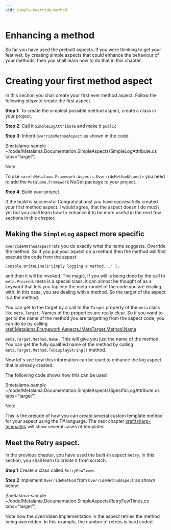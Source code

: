 ```yaml
---
uid: simple-override-method
---
```


# Enhancing a method 


So far you have used the prebuilt aspects. If you were thinking to get your feet wet, by creating simple aspects that could enhance the behaviour of your methods, then you shall learn how to do that in this chapter. 

# Creating your first method aspect 
In this section you shall create your first ever method aspect. Follow the following steps 
to create the first aspect. 


**Step 1**: To create the simplest possible method aspect, create a class in your project.

**Step 2**: Call it `SimpleLogAttribute` and make it `public`

**Step 3**: Inherit `OverrideMethodAspect` as shown in the code.


[!metalama-sample ~/code/Metalama.Documentation.SimpleAspects/SimpleLogAttribute.cs tabs="target"]



> [!NOTE]
> To use `<xref:Metalama.Framework.Aspects.OverrideMethodAspect>` you need to add the `Metalama.Framework` NuGet package to your project.
  
**Step 4**: Build your project. 

If the build is successful  Congratulations! you have successfully created your first method aspect. I would agree, that the aspect doesn't do much yet but you shall learn how to enhance it to be more useful in the next few sections in this chapter.  


## Making the `SimpleLog` aspect more specific 

`OverrideMethodAspect` lets you do exactly what the name suggests. Override the method. So if you put your aspect on a method then the method will first execute the code from the aspect 

`Console.WriteLine($"Simply logging a method..." );`

and then it will be invoked. The magic, if you will is being done by the call to `meta.Proceed`. meta is a special class. 
it can almost be thought of as a keyword that lets you tap into the meta-model of the code you are dealing with. In this case, you are dealing with a method. So the target of the aspect is a the method. 

You can get to the target by a call to the `Target` property of the `meta` class like `meta.Target`. 
Names of the properties are really clear. So if you want to get to the name of the method you are targetting from the aspect code, you can do so by calling <xref:Metalama.Framework.Aspects.IMetaTarget.Method.Name>

`meta.Target.Method.Name` . This will give you just the name of the method. You can get the fully qualified name of the method by calling `meta.Target.Method.ToDisplayString()` method. 

Now let's see how this information can be used to enhance the log aspect that is already created.  

The following code shows how this can be used 

[!metalama-sample ~/code/Metalama.Documentation.SimpleAspects/SpecificLogAttribute.cs tabs="target"]

> [!NOTE]
> This is the prelude of how you can create several custom template method for your aspect using the T# language. The next chapter <xref:tsharp-tempaltes> will show several cases of templates. 

## Meet the Retry aspect. 
In the previous chapter, you have used the built-in aspect `Retry`. In this section, you shall learn to create it from scratch. 

**Step 1** Create a class called `RetryFewTimes`

**Step 2** Implement `OverrideMethod` from `OverrideMethodAspect` as shown below. 

[!metalama-sample ~/code/Metalama.Documentation.SimpleAspects/RetryFewTimes.cs tabs="target"]

Note how the overridden implementation in the aspect retries the method being overridden. In this example, the number of retries is hard coded. 





